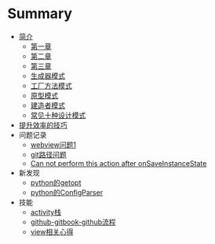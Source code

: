 # Summary

* [简介](README.md)
    * [第一章](01.md)
    * [第二章](02.md)
    * [第三章](03.md)
    * [生成器模式](04.md)
    * [工厂方法模式](05.md)
    * [原型模式](06.md)
    * [建造者模式](07.md)
    * [常见十种设计模式](08.md)
* [提升效率的技巧](99.md)
* 问题记录
    * [webview问题1](09.md)
    * [git路径问题](10.md)
    * [Can not perform this action after onSaveInstanceState](14.md)
* 新发现
    * [python的getopt](11.md)
    * [python的ConfigParser](12.md)
* 技能
    * [activity栈](13.md)
    * [github-gitbook-github流程](git_blog.md)
    * [view相关心得](view.md)


